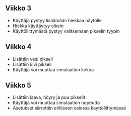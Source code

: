 ## Viikko 3

- Käyttäjä pystyy lisäämään hiekkaa näytölle
- Hiekka käyttäytyy oikein
- Käyttöliittymästä pystyy valitsemaan pikselin tyypin

## Viikko 4

- Lisättiin vesi pikseli
- Lisättiin kivi pikseli
- Käyttäjä voi muuttaa simulaation kokoa

## Viikko 5

- Lisättiin laava, höyry ja puu pikselit
- Käyttäjä voi muuttaa simulaation nopeutta
- Asetukset siirrettiin erilliseen osiossa käyttöliittymässä